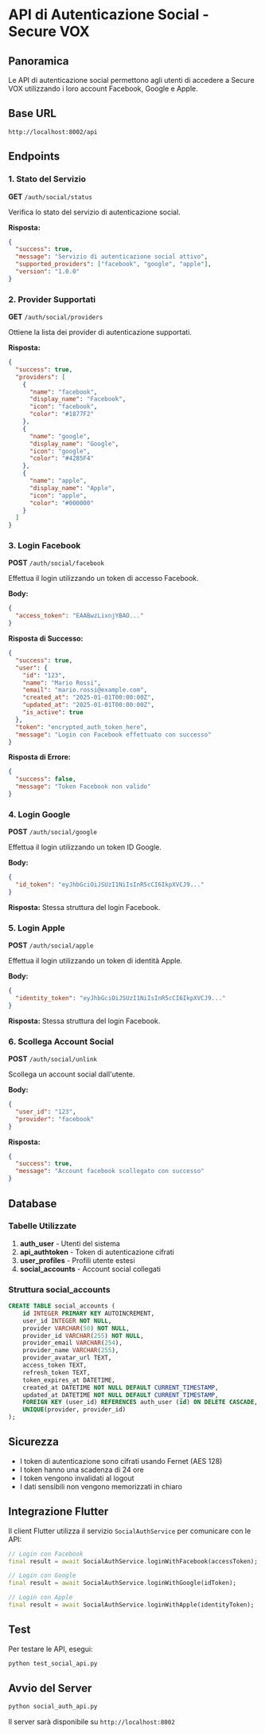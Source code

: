 # API di Autenticazione Social - Secure VOX

## Panoramica

Le API di autenticazione social permettono agli utenti di accedere a Secure VOX utilizzando i loro account Facebook, Google e Apple.

## Base URL

```
http://localhost:8002/api
```

## Endpoints

### 1. Stato del Servizio

**GET** `/auth/social/status`

Verifica lo stato del servizio di autenticazione social.

**Risposta:**
```json
{
  "success": true,
  "message": "Servizio di autenticazione social attivo",
  "supported_providers": ["facebook", "google", "apple"],
  "version": "1.0.0"
}
```

### 2. Provider Supportati

**GET** `/auth/social/providers`

Ottiene la lista dei provider di autenticazione supportati.

**Risposta:**
```json
{
  "success": true,
  "providers": [
    {
      "name": "facebook",
      "display_name": "Facebook",
      "icon": "facebook",
      "color": "#1877F2"
    },
    {
      "name": "google",
      "display_name": "Google",
      "icon": "google",
      "color": "#4285F4"
    },
    {
      "name": "apple",
      "display_name": "Apple",
      "icon": "apple",
      "color": "#000000"
    }
  ]
}
```

### 3. Login Facebook

**POST** `/auth/social/facebook`

Effettua il login utilizzando un token di accesso Facebook.

**Body:**
```json
{
  "access_token": "EAABwzLixnjYBAO..."
}
```

**Risposta di Successo:**
```json
{
  "success": true,
  "user": {
    "id": "123",
    "name": "Mario Rossi",
    "email": "mario.rossi@example.com",
    "created_at": "2025-01-01T00:00:00Z",
    "updated_at": "2025-01-01T00:00:00Z",
    "is_active": true
  },
  "token": "encrypted_auth_token_here",
  "message": "Login con Facebook effettuato con successo"
}
```

**Risposta di Errore:**
```json
{
  "success": false,
  "message": "Token Facebook non valido"
}
```

### 4. Login Google

**POST** `/auth/social/google`

Effettua il login utilizzando un token ID Google.

**Body:**
```json
{
  "id_token": "eyJhbGciOiJSUzI1NiIsInR5cCI6IkpXVCJ9..."
}
```

**Risposta:** Stessa struttura del login Facebook.

### 5. Login Apple

**POST** `/auth/social/apple`

Effettua il login utilizzando un token di identità Apple.

**Body:**
```json
{
  "identity_token": "eyJhbGciOiJSUzI1NiIsInR5cCI6IkpXVCJ9..."
}
```

**Risposta:** Stessa struttura del login Facebook.

### 6. Scollega Account Social

**POST** `/auth/social/unlink`

Scollega un account social dall'utente.

**Body:**
```json
{
  "user_id": "123",
  "provider": "facebook"
}
```

**Risposta:**
```json
{
  "success": true,
  "message": "Account facebook scollegato con successo"
}
```

## Database

### Tabelle Utilizzate

1. **auth_user** - Utenti del sistema
2. **api_authtoken** - Token di autenticazione cifrati
3. **user_profiles** - Profili utente estesi
4. **social_accounts** - Account social collegati

### Struttura social_accounts

```sql
CREATE TABLE social_accounts (
    id INTEGER PRIMARY KEY AUTOINCREMENT,
    user_id INTEGER NOT NULL,
    provider VARCHAR(50) NOT NULL,
    provider_id VARCHAR(255) NOT NULL,
    provider_email VARCHAR(254),
    provider_name VARCHAR(255),
    provider_avatar_url TEXT,
    access_token TEXT,
    refresh_token TEXT,
    token_expires_at DATETIME,
    created_at DATETIME NOT NULL DEFAULT CURRENT_TIMESTAMP,
    updated_at DATETIME NOT NULL DEFAULT CURRENT_TIMESTAMP,
    FOREIGN KEY (user_id) REFERENCES auth_user (id) ON DELETE CASCADE,
    UNIQUE(provider, provider_id)
);
```

## Sicurezza

- I token di autenticazione sono cifrati usando Fernet (AES 128)
- I token hanno una scadenza di 24 ore
- I token vengono invalidati al logout
- I dati sensibili non vengono memorizzati in chiaro

## Integrazione Flutter

Il client Flutter utilizza il servizio `SocialAuthService` per comunicare con le API:

```dart
// Login con Facebook
final result = await SocialAuthService.loginWithFacebook(accessToken);

// Login con Google
final result = await SocialAuthService.loginWithGoogle(idToken);

// Login con Apple
final result = await SocialAuthService.loginWithApple(identityToken);
```

## Test

Per testare le API, esegui:

```bash
python test_social_api.py
```

## Avvio del Server

```bash
python social_auth_api.py
```

Il server sarà disponibile su `http://localhost:8002`
